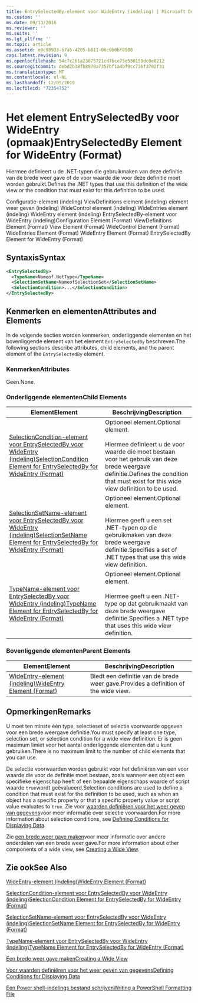 ```yaml
---
title: EntrySelectedBy-element voor WideEntry (indeling) | Microsoft Docs
ms.custom: ''
ms.date: 09/13/2016
ms.reviewer: ''
ms.suite: ''
ms.tgt_pltfrm: ''
ms.topic: article
ms.assetid: e0c98933-b7a5-4205-b811-06c0b0bf8988
caps.latest.revision: 9
ms.openlocfilehash: 54c7c261a23075721cd7bce75e530150dc0e0212
ms.sourcegitcommit: debd2b38fb8070a7357bf1a4bf9cc736f3702f31
ms.translationtype: MT
ms.contentlocale: nl-NL
ms.lasthandoff: 12/05/2019
ms.locfileid: "72354752"
---
```

# <a name="entryselectedby-element-for-wideentry-format"></a><span data-ttu-id="852ae-102">Het element EntrySelectedBy voor WideEntry (opmaak)</span><span class="sxs-lookup"><span data-stu-id="852ae-102">EntrySelectedBy Element for WideEntry (Format)</span></span>

<span data-ttu-id="852ae-103">Hiermee definieert u de .NET-typen die gebruikmaken van deze definitie van de brede weer gave of de voor waarde die voor deze definitie moet worden gebruikt.</span><span class="sxs-lookup"><span data-stu-id="852ae-103">Defines the .NET types that use this definition of the wide view or the condition that must exist for this definition to be used.</span></span>

<span data-ttu-id="852ae-104">Configuratie-element (indeling) ViewDefinitions element (indeling) element weer geven (indeling) WideControl element (indeling) WideEntries element (indeling) WideEntry element (indeling) EntrySelectedBy-element voor WideEntry (indeling)</span><span class="sxs-lookup"><span data-stu-id="852ae-104">Configuration Element (Format) ViewDefinitions Element (Format) View Element (Format) WideControl Element (Format) WideEntries Element (Format) WideEntry Element (Format) EntrySelectedBy Element for WideEntry (Format)</span></span>

## <a name="syntax"></a><span data-ttu-id="852ae-105">Syntaxis</span><span class="sxs-lookup"><span data-stu-id="852ae-105">Syntax</span></span>

```xml
<EntrySelectedBy>
  <TypeName>Nameof.NetType</TypeName>
  <SelectionSetName>NameofSelectionSet</SelectionSetName>
  <SelectionCondition>...</SelectionCondition>
</EntrySelectedBy>
```

## <a name="attributes-and-elements"></a><span data-ttu-id="852ae-106">Kenmerken en elementen</span><span class="sxs-lookup"><span data-stu-id="852ae-106">Attributes and Elements</span></span>

<span data-ttu-id="852ae-107">In de volgende secties worden kenmerken, onderliggende elementen en het bovenliggende element van het element `EntrySelectedBy` beschreven.</span><span class="sxs-lookup"><span data-stu-id="852ae-107">The following sections describe attributes, child elements, and the parent element of the `EntrySelectedBy` element.</span></span>

### <a name="attributes"></a><span data-ttu-id="852ae-108">Kenmerken</span><span class="sxs-lookup"><span data-stu-id="852ae-108">Attributes</span></span>

<span data-ttu-id="852ae-109">Geen.</span><span class="sxs-lookup"><span data-stu-id="852ae-109">None.</span></span>

### <a name="child-elements"></a><span data-ttu-id="852ae-110">Onderliggende elementen</span><span class="sxs-lookup"><span data-stu-id="852ae-110">Child Elements</span></span>

|<span data-ttu-id="852ae-111">Element</span><span class="sxs-lookup"><span data-stu-id="852ae-111">Element</span></span>|<span data-ttu-id="852ae-112">Beschrijving</span><span class="sxs-lookup"><span data-stu-id="852ae-112">Description</span></span>|
|-------------|-----------------|
|[<span data-ttu-id="852ae-113">SelectionCondition-element voor EntrySelectedBy voor WideEntry (indeling)</span><span class="sxs-lookup"><span data-stu-id="852ae-113">SelectionCondition Element for EntrySelectedBy for WideEntry (Format)</span></span>](./selectioncondition-element-for-entryselectedby-for-widecontrol-format.md)|<span data-ttu-id="852ae-114">Optioneel element.</span><span class="sxs-lookup"><span data-stu-id="852ae-114">Optional element.</span></span><br /><br /> <span data-ttu-id="852ae-115">Hiermee definieert u de voor waarde die moet bestaan voor het gebruik van deze brede weergave definitie.</span><span class="sxs-lookup"><span data-stu-id="852ae-115">Defines the condition that must exist for this wide view definition to be used.</span></span>|
|[<span data-ttu-id="852ae-116">SelectionSetName-element voor EntrySelectedBy voor WideEntry (indeling)</span><span class="sxs-lookup"><span data-stu-id="852ae-116">SelectionSetName Element for EntrySelectedBy for WideEntry (Format)</span></span>](./selectionsetname-element-for-entryselectedby-for-widecontrol-format.md)|<span data-ttu-id="852ae-117">Optioneel element.</span><span class="sxs-lookup"><span data-stu-id="852ae-117">Optional element.</span></span><br /><br /> <span data-ttu-id="852ae-118">Hiermee geeft u een set .NET-typen op die gebruikmaken van deze brede weergave definitie.</span><span class="sxs-lookup"><span data-stu-id="852ae-118">Specifies a set of .NET types that use this wide view definition.</span></span>|
|[<span data-ttu-id="852ae-119">TypeName-element voor EntrySelectedBy voor WideEntry (indeling)</span><span class="sxs-lookup"><span data-stu-id="852ae-119">TypeName Element for EntrySelectedBy for WideEntry (Format)</span></span>](./typename-element-for-entryselectedby-for-wideentry-format.md)|<span data-ttu-id="852ae-120">Optioneel element.</span><span class="sxs-lookup"><span data-stu-id="852ae-120">Optional element.</span></span><br /><br /> <span data-ttu-id="852ae-121">Hiermee geeft u een .NET-type op dat gebruikmaakt van deze brede weergave definitie.</span><span class="sxs-lookup"><span data-stu-id="852ae-121">Specifies a .NET type that uses this wide view definition.</span></span>|

### <a name="parent-elements"></a><span data-ttu-id="852ae-122">Bovenliggende elementen</span><span class="sxs-lookup"><span data-stu-id="852ae-122">Parent Elements</span></span>

|<span data-ttu-id="852ae-123">Element</span><span class="sxs-lookup"><span data-stu-id="852ae-123">Element</span></span>|<span data-ttu-id="852ae-124">Beschrijving</span><span class="sxs-lookup"><span data-stu-id="852ae-124">Description</span></span>|
|-------------|-----------------|
|[<span data-ttu-id="852ae-125">WideEntry-element (indeling)</span><span class="sxs-lookup"><span data-stu-id="852ae-125">WideEntry Element (Format)</span></span>](./wideentry-element-for-widecontrol-format.md)|<span data-ttu-id="852ae-126">Biedt een definitie van de brede weer gave.</span><span class="sxs-lookup"><span data-stu-id="852ae-126">Provides a definition of the wide view.</span></span>|

## <a name="remarks"></a><span data-ttu-id="852ae-127">Opmerkingen</span><span class="sxs-lookup"><span data-stu-id="852ae-127">Remarks</span></span>

<span data-ttu-id="852ae-128">U moet ten minste één type, selectieset of selectie voorwaarde opgeven voor een brede weergave definitie.</span><span class="sxs-lookup"><span data-stu-id="852ae-128">You must specify at least one type, selection set, or selection condition for a wide view definition.</span></span> <span data-ttu-id="852ae-129">Er is geen maximum limiet voor het aantal onderliggende elementen dat u kunt gebruiken.</span><span class="sxs-lookup"><span data-stu-id="852ae-129">There is no maximum limit to the number of child elements that you can use.</span></span>

<span data-ttu-id="852ae-130">De selectie voorwaarden worden gebruikt voor het definiëren van een voor waarde die voor de definitie moet bestaan, zoals wanneer een object een specifieke eigenschap heeft of een bepaalde eigenschaps waarde of script waarde `true`wordt geëvalueerd.</span><span class="sxs-lookup"><span data-stu-id="852ae-130">Selection conditions are used to define a condition that must exist for the definition to be used, such as when an object has a specific property or that a specific property value or script value evaluates to `true`.</span></span> <span data-ttu-id="852ae-131">Zie voor [waarden definiëren voor het weer geven van gegevens](./defining-conditions-for-displaying-data.md)voor meer informatie over selectie voorwaarden.</span><span class="sxs-lookup"><span data-stu-id="852ae-131">For more information about selection conditions, see [Defining Conditions for Displaying Data](./defining-conditions-for-displaying-data.md).</span></span>

<span data-ttu-id="852ae-132">Zie [een brede weer gave maken](./creating-a-wide-view.md)voor meer informatie over andere onderdelen van een brede weer gave.</span><span class="sxs-lookup"><span data-stu-id="852ae-132">For more information about other components of a wide view, see [Creating a Wide View](./creating-a-wide-view.md).</span></span>

## <a name="see-also"></a><span data-ttu-id="852ae-133">Zie ook</span><span class="sxs-lookup"><span data-stu-id="852ae-133">See Also</span></span>

[<span data-ttu-id="852ae-134">WideEntry-element (indeling)</span><span class="sxs-lookup"><span data-stu-id="852ae-134">WideEntry Element (Format)</span></span>](./wideentry-element-for-widecontrol-format.md)

[<span data-ttu-id="852ae-135">SelectionCondition-element voor EntrySelectedBy voor WideEntry (indeling)</span><span class="sxs-lookup"><span data-stu-id="852ae-135">SelectionCondition Element for EntrySelectedBy for WideEntry (Format)</span></span>](./selectioncondition-element-for-entryselectedby-for-widecontrol-format.md)

[<span data-ttu-id="852ae-136">SelectionSetName-element voor EntrySelectedBy voor WideEntry (indeling)</span><span class="sxs-lookup"><span data-stu-id="852ae-136">SelectionSetName Element for EntrySelectedBy for WideEntry (Format)</span></span>](./selectionsetname-element-for-entryselectedby-for-widecontrol-format.md)

[<span data-ttu-id="852ae-137">TypeName-element voor EntrySelectedBy voor WideEntry (indeling)</span><span class="sxs-lookup"><span data-stu-id="852ae-137">TypeName Element for EntrySelectedBy for WideEntry (Format)</span></span>](./typename-element-for-entryselectedby-for-wideentry-format.md)

[<span data-ttu-id="852ae-138">Een brede weer gave maken</span><span class="sxs-lookup"><span data-stu-id="852ae-138">Creating a Wide View</span></span>](./creating-a-wide-view.md)

[<span data-ttu-id="852ae-139">Voor waarden definiëren voor het weer geven van gegevens</span><span class="sxs-lookup"><span data-stu-id="852ae-139">Defining Conditions for Displaying Data</span></span>](./defining-conditions-for-displaying-data.md)

[<span data-ttu-id="852ae-140">Een Power shell-indelings bestand schrijven</span><span class="sxs-lookup"><span data-stu-id="852ae-140">Writing a PowerShell Formatting File</span></span>](./writing-a-powershell-formatting-file.md)
